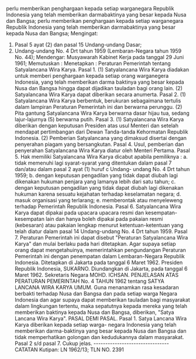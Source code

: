  perlu memberikan penghargaan kepada setiap warganegara Republik Indonesia yang telah memberikan darmabaktinya yang besar kepada Nusa dan Bangsa; perlu memberikan penghargaan kepada setiap warganegara Republik Indonesia yang telah memberikan darmabaktinya yang besar kepada Nusa dan Bangsa;
Mengingat:

1. Pasal 5 ayat (2) dan pasal 15 Undang-undang Dasar;
2. Undang-undang No. 4 Drt tahun 1959 (Lembaran-Negara tahun 1959 No. 44); Mendengar: Musyawarah Kabinet Kerja pada tanggal 29 Juni 1961; Memutuskan : Menetapkan : Peraturan Pemerintah tentang Satyalancana Wira Karya. Pasal 1. (1) Satyalancana Wira Karya diadakan untuk memberi penghargaan kepada setiap orang warganegera Indonesia, yang telah memberikan darma baktinya yang besar kepada Nusa dan Bangsa hingga dapat dijadikan tauladan bagi orang lain. (2) Satyalancana Wira Karya dapat diberikan secara anumerta. Pasal 2. (1) Satyalancana Wira Karya berbentuk, berukuran sebagaimana tertulis dalam lampiran Peraturan Pemerintah ini dan berwarna perunggu. (2) Pita gantung Satyalancana Wira Karya berwarna dasar hijau tua, sedang lajur-lajurnya (5) berwarna putih. Pasal 3. (1) Satyalancana Wira Karya diberikan dengan keputusan Presiden atas usul Menteri dan setelah mendapat pertimbangan dari Dewan Tanda-tanda Kehormatan Republik Indonesia. (2) Pemberian Satyalancana yang dimaksud disertai dengan penyerahan piagam yang bersangkutan. Pasal 4. Usul, pemberian dan penyerahan Satyalancana Wira Karya diatur oleh Menteri Pertama. Pasal 5. Hak memiliki Satyalancana Wira Karya dicabut apabila pemiliknya :
a. tidak memenuhi lagi syarat-syarat yang ditentukan dalam pasal 7 dan/atau dalam pasal 2 ayat (1) huruf c Undang- undang No. 4 Drt tahun 1959;
b. dengan keputusan pengadilan yang tidak dapat diubah lagi dikenakan hukuman penjara yang lamanya lebih dari satu tahun;
c. dengan keputusan pengadilan yang tidak dapat diubah lagi dikenakan hukuman karena sesuatu kejahatan terhadap keselamatan negara;
d. masuk organisasi yang terlarang;
e. memberontak atau menyeleweng terhadap Pemerintah Republik Indonesia. Pasal 6. Satyalancana Wira Karya dapat dipakai pada upacara upacara resmi dan kesempatan- kesempatan lain dan hanya boleh dipakai pada pakaian resmi (kebesaran) atau pakaian lengkap menurut ketentuan-ketentuan yang telah diatur dalam pasal 14 Undang-undang No. 4 Drt tahun 1959. Pasal 7. Peraturan Pemerintah ini dapat disebut "Peraturan Satyalancana Wira Karya" dan mulai berlaku pada hari ditetapkan. Agar supaya setiap orang dapat mengetahuinya, memerintahkan pengundangan Peraturan Pemerintah ini dengan penempatan dalam Lembaran-Negara Republik Indonesia. Ditetapkan di Jakarta pada tanggal 6 Maret 1962. Presiden Republik Indonesia, SUKARNO. Diundangkan di Jakarta, pada tanggal 6 Maret 1962. Sekretaris Negara MOHD. ICHSAN. PENJELASAN ATAS PERATURAN PEMERINTAH No. 4 TAHUN 1962 tentang SATYA LANCANA WIRA KARYA UMUM. Guna menanamkan rasa kesadaran berbakti terhadap Nusa dan Bangsa dan pada setiap warga Negara Indonesia dan agar supaya dapat memberikan tauladan bagi masyarakat dalam lingkungan tertentu, maka sepatutnya kepada mereka yang telah memberikan baktinya kepada Nusa dan Bangsa, diberikan, "Satya Lancana Wira Karya". PASAL DEMI PASAL. Pasal 1. Satya Lancana Wira Karya diberikan kepada setiap warga- negara Indonesia yang telah memberikan darma-baktinya yang besar kepada Nusa dan Bangsa dan tidak memperhatikan golongan dan kedudukannya dalam masyarakat. Pasal 2 s/d pasal 7. Cukup jelas. -------------------------------- CATATAN Kutipan: LN 1962/13; TLN NO. 2391